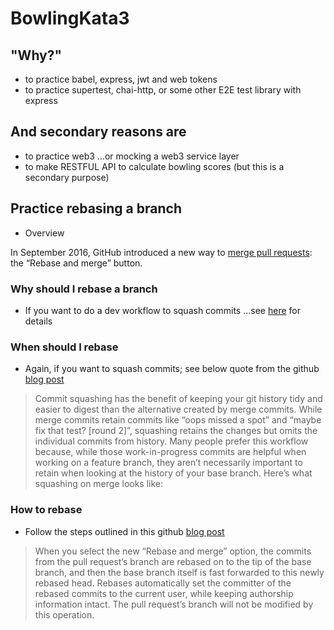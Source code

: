 # BowlingKata3

## "Why?"

- to practice babel, express, jwt and web tokens
- to practice supertest, chai-http, or some other E2E test library with express

## And secondary reasons are

- to practice web3 ...or mocking a web3 service layer
- to make RESTFUL API to calculate bowling scores (but this is a secondary purpose)

## Practice rebasing a branch

- Overview

In September 2016, GitHub introduced a new way to [merge pull requests](https://github.blog/2016-09-26-rebase-and-merge-pull-requests/): the “Rebase and merge” button.

### Why should I rebase a branch

- If you want to do a dev workflow to squash commits ...see [here](https://github.blog/2016-04-01-squash-your-commits/) for details

### When should I rebase

- Again, if you want to squash commits; see below quote from the github [blog post](https://github.blog/2016-04-01-squash-your-commits/)

> Commit squashing has the benefit of keeping your git history tidy and easier to digest than the alternative created by merge commits. While merge commits retain commits like “oops missed a spot” and “maybe fix that test? [round 2]”, squashing retains the changes but omits the individual commits from history. Many people prefer this workflow because, while those work-in-progress commits are helpful when working on a feature branch, they aren’t necessarily important to retain when looking at the history of your base branch. Here’s what squashing on merge looks like:

### How to rebase

- Follow the steps outlined in this github [blog post](https://github.blog/2016-04-01-squash-your-commits/)

> When you select the new “Rebase and merge” option, the commits from the pull request’s branch are rebased on to the tip of the base branch, and then the base branch itself is fast forwarded  to this newly rebased head. Rebases automatically set the committer of the rebased commits to the current user, while keeping authorship information intact. The pull request’s branch will not be modified by this operation.
